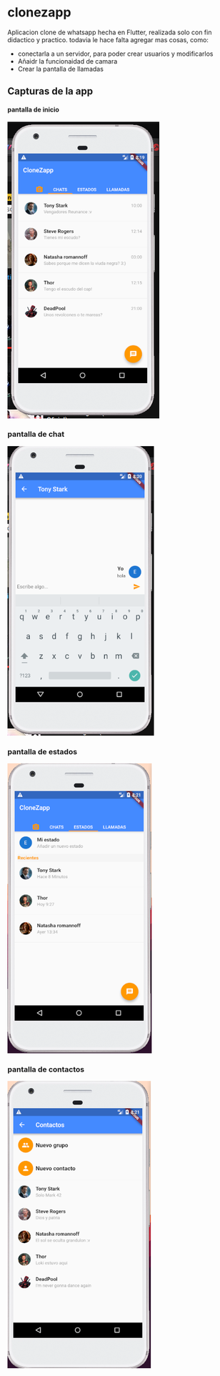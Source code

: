 # clonezapp
Aplicacion clone de whatsapp hecha en Flutter, realizada solo con fin didactico y practico.
todavia le hace falta agregar mas cosas, como:
* conectarla a un servidor, para poder crear usuarios y modificarlos
* Añaidr la funcionaidad de camara
* Crear la pantalla de llamadas

## Capturas de la app
#### pantalla de inicio
<img src="https://github.com/lovecraftHP/clonezapp/blob/master/pantall1.png" />

### pantalla de chat
<img src="https://github.com/lovecraftHP/clonezapp/blob/master/pantalla2.png" />

### pantalla de estados
<img src="https://github.com/lovecraftHP/clonezapp/blob/master/pantalla3.png" />

### pantalla de contactos
<img src="https://github.com/lovecraftHP/clonezapp/blob/master/pantalla4.png" />
